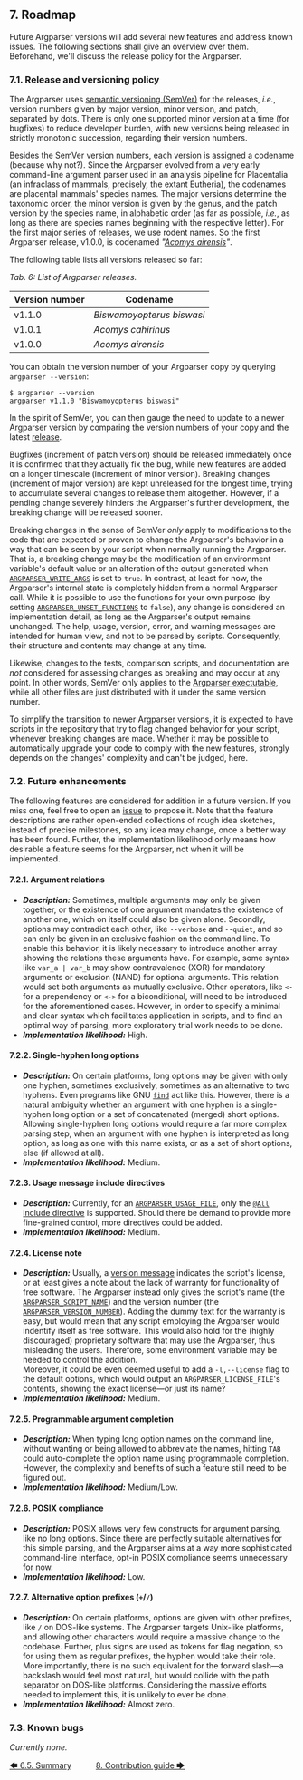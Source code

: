 <!--
###############################################################################
#                                                                             #
# Copyright 2025 Simon Brandt                                                 #
#                                                                             #
# Licensed under the Apache License, Version 2.0 (the "License");             #
# you may not use this file except in compliance with the License.            #
# You may obtain a copy of the License at                                     #
#                                                                             #
#     http://www.apache.org/licenses/LICENSE-2.0                              #
#                                                                             #
# Unless required by applicable law or agreed to in writing, software         #
# distributed under the License is distributed on an "AS IS" BASIS,           #
# WITHOUT WARRANTIES OR CONDITIONS OF ANY KIND, either express or implied.    #
# See the License for the specific language governing permissions and         #
# limitations under the License.                                              #
#                                                                             #
###############################################################################
-->

## 7. Roadmap

Future Argparser versions will add several new features and address known issues. The following sections shall give an overview over them. Beforehand, we'll discuss the release policy for the Argparser.

### 7.1. Release and versioning policy

The Argparser uses [semantic versioning (SemVer)](https://semver.org/ "semver.org") for the releases, *i.e.*, version numbers given by major version, minor version, and patch, separated by dots. There is only one supported minor version at a time (for bugfixes) to reduce developer burden, with new versions being released in strictly monotonic succession, regarding their version numbers.

Besides the SemVer version numbers, each version is assigned a codename (because why not?). Since the Argparser evolved from a very early command-line argument parser used in an analysis pipeline for Placentalia (an infraclass of mammals, precisely, the extant Eutheria), the codenames are placental mammals' species names. The major versions determine the taxonomic order, the minor version is given by the genus, and the patch version by the species name, in alphabetic order (as far as possible, *i.e.*, as long as there are species names beginning with the respective letter). For the first major series of releases, we use rodent names. So the first Argparser release, v1.0.0, is codenamed *"[Acomys airensis](https://en.wikipedia.org/wiki/Western_Saharan_spiny_mouse "wikipedia.org &rightarrow; Western Saharan spiny mouse")"*.

The following table lists all versions released so far:

<!-- <table caption="List of Argparser releases"> -->
*Tab. 6: List of Argparser releases.*

| Version number | Codename                  |
| -------------- | ------------------------- |
| v1.1.0         | *Biswamoyopterus biswasi* |
| v1.0.1         | *Acomys cahirinus*        |
| v1.0.0         | *Acomys airensis*         |

You can obtain the version number of your Argparser copy by querying `argparser --version`:

<!-- <include command="argparser --version" lang="console"> -->
```console
$ argparser --version
argparser v1.1.0 "Biswamoyopterus biswasi"
```
<!-- </include> -->

In the spirit of SemVer, you can then gauge the need to update to a newer Argparser version by comparing the version numbers of your copy and the latest [release](https://github.com/Simon-Brandt/ShellArgparser/releases "github.com &rightarrow; Simon-Brandt &rightarrow; ShellArgparser &rightarrow; Releases").

Bugfixes (increment of patch version) should be released immediately once it is confirmed that they actually fix the bug, while new features are added on a longer timescale (increment of minor version). Breaking changes (increment of major version) are kept unreleased for the longest time, trying to accumulate several changes to release them altogether. However, if a pending change severely hinders the Argparser's further development, the breaking change will be released sooner.

Breaking changes in the sense of SemVer *only* apply to modifications to the code that are expected or proven to change the Argparser's behavior in a way that can be seen by your script when normally running the Argparser. That is, a breaking change may be the modification of an environment variable's default value or an alteration of the output generated when [`ARGPARSER_WRITE_ARGS`](reference/environment_variables/environment_variables.md#9463-argparser_write_args) is set to `true`. In contrast, at least for now, the Argparser's internal state is completely hidden from a normal Argparser call. While it is possible to use the functions for your own purpose (by setting [`ARGPARSER_UNSET_FUNCTIONS`](reference/environment_variables/environment_variables.md#9446-argparser_unset_functions) to `false`), any change is considered an implementation detail, as long as the Argparser's output remains unchanged. The help, usage, version, error, and warning messages are intended for human view, and not to be parsed by scripts. Consequently, their structure and contents may change at any time.

Likewise, changes to the tests, comparison scripts, and documentation are *not* considered for assessing changes as breaking and may occur at any point. In other words, SemVer only applies to the [Argparser exectutable](../argparser), while all other files are just distributed with it under the same version number.

To simplify the transition to newer Argparser versions, it is expected to have scripts in the repository that try to flag changed behavior for your script, whenever breaking changes are made. Whether it may be possible to automatically upgrade your code to comply with the new features, strongly depends on the changes' complexity and can't be judged, here.

### 7.2. Future enhancements

The following features are considered for addition in a future version. If you miss one, feel free to open an [issue](https://github.com/Simon-Brandt/ShellArgparser/issues/new "github.com &rightarrow; Simon-Brandt &rightarrow; ShellArgparser &rightarrow; Issues") to propose it. Note that the feature descriptions are rather open-ended collections of rough idea sketches, instead of precise milestones, so any idea may change, once a better way has been found.  Further, the implementation likelihood only means how desirable a feature seems for the Argparser, not when it will be implemented.

#### 7.2.1. Argument relations

- ***Description:*** Sometimes, multiple arguments may only be given together, or the existence of one argument mandates the existence of another one, which on itself could also be given alone. Secondly, options may contradict each other, like `--verbose` and `--quiet`, and so can only be given in an exclusive fashion on the command line. To enable this behavior, it is likely necessary to introduce another array showing the relations these arguments have. For example, some syntax like `var_a | var_b` may show contravalence (XOR) for mandatory arguments or exclusion (NAND) for optional arguments. This relation would set both arguments as mutually exclusive. Other operators, like `<-` for a prependency or `<->` for a biconditional, will need to be introduced for the aforementioned cases. However, in order to specify a minimal and clear syntax which facilitates application in scripts, and to find an optimal way of parsing, more exploratory trial work needs to be done.
- ***Implementation likelihood:*** High.

#### 7.2.2. Single-hyphen long options

- ***Description:*** On certain platforms, long options may be given with only one hyphen, sometimes exclusively, sometimes as an alternative to two hyphens. Even programs like GNU [`find`](https://man7.org/linux/man-pages/man1/find.1.html "man7.org &rightarrow; man pages &rightarrow; find(1)") act like this. However, there is a natural ambiguity whether an argument with one hyphen is a single-hyphen long option or a set of concatenated (merged) short options. Allowing single-hyphen long options would require a far more complex parsing step, when an argument with one hyphen is interpreted as long option, as long as one with this name exists, or as a set of short options, else (if allowed at all).
- ***Implementation likelihood:*** Medium.

#### 7.2.3. Usage message include directives

- ***Description:*** Currently, for an [`ARGPARSER_USAGE_FILE`](reference/environment_variables/environment_variables.md#9448-argparser_usage_file), only the [`@All`](reference/include_directives.md#931-all-directive) [include directive](reference/include_directives.md#93-include-directives) is supported. Should there be demand to provide more fine-grained control, more directives could be added.
- ***Implementation likelihood:*** Medium.

#### 7.2.4. License note

- ***Description:*** Usually, a [version message](tutorial/version_messages.md#58-version-messages) indicates the script's license, or at least gives a note about the lack of warranty for functionality of free software. The Argparser instead only gives the script's name (the [`ARGPARSER_SCRIPT_NAME`](reference/environment_variables/environment_variables.md#9438-argparser_script_name)) and the version number (the [`ARGPARSER_VERSION_NUMBER`](reference/environment_variables/environment_variables.md#9459-argparser_version_number)). Adding the dummy text for the warranty is easy, but would mean that any script employing the Argparser would indentify itself as free software. This would also hold for the (highly discouraged) proprietary software that may use the Argparser, thus misleading the users. Therefore, some environment variable may be needed to control the addition.  
Moreover, it could be even deemed useful to add a `-l,--license` flag to the default options, which would output an `ARGPARSER_LICENSE_FILE`'s contents, showing the exact license&mdash;or just its name?
- ***Implementation likelihood:*** Medium.

#### 7.2.5. Programmable argument completion

- ***Description:*** When typing long option names on the command line, without wanting or being allowed to abbreviate the names, hitting `TAB` could auto-complete the option name using programmable completion. However, the complexity and benefits of such a feature still need to be figured out.
- ***Implementation likelihood:*** Medium/Low.

#### 7.2.6. POSIX compliance

- ***Description:*** POSIX allows very few constructs for argument parsing, like no long options. Since there are perfectly suitable alternatives for this simple parsing, and the Argparser aims at a way more sophisticated command-line interface, opt-in POSIX compliance seems unnecessary for now.
- ***Implementation likelihood:*** Low.

#### 7.2.7. Alternative option prefixes (`+`/`/`)

- ***Description:*** On certain platforms, options are given with other prefixes, like `/` on DOS-like systems. The Argparser targets Unix-like platforms, and allowing other characters would require a massive change to the codebase. Further, plus signs are used as tokens for flag negation, so for using them as regular prefixes, the hyphen would take their role. More importantly, there is no such equivalent for the forward slash&mdash;a backslash would feel most natural, but would collide with the path separator on DOS-like platforms. Considering the massive efforts needed to implement this, it is unlikely to ever be done.
- ***Implementation likelihood:*** Almost zero.

### 7.3. Known bugs

*Currently none.*

[&#129092;&nbsp;6.5. Summary](comparison/summary.md)
&nbsp;&nbsp;&nbsp;&nbsp;&nbsp;&nbsp;&nbsp;&nbsp;&nbsp;&nbsp;[8. Contribution guide&nbsp;&#129094;](contribution_guide.md)
